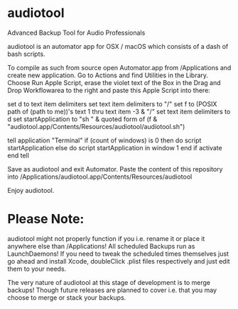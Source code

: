 # audiotool
Advanced Backup Tool for Audio Professionals 

audiotool is an automator app for OSX / macOS which consists of a dash of bash scripts. 

To compile as such from source open Automator.app from /Applications and create new application. Go to Actions and find Utilities in the Library. Choose Run Apple Script, erase the violet text of the Box in the Drag and Drop Workflowarea to the right and paste this Apple Script into there:

set d to text item delimiters
set text item delimiters to "/"
set f to (POSIX path of (path to me))'s text 1 thru text item -3 & "/"
set text item delimiters to d
set startApplication to "sh " & quoted form of (f & "audiotool.app/Contents/Resources/audiotool/audiotool.sh")

tell application "Terminal"
	if (count of windows) is 0 then
		do script startApplication
	else
		do script startApplication in window 1
	end if
	activate
end tell

Save as audiotool and exit Automator. 
Paste the content of this repository into /Applications/audiotool.app/Contents/Resources/audiotool

Enjoy audiotool. 

# Please Note:
audiotool might not properly function if you i.e. rename it or place it anywhere else than /Applications! All scheduled Backups run as LaunchDaemons! If you need to tweak the scheduled times themselves just go ahead and install Xcode, doubleClick .plist files respectively and just edit them to your needs. 

The very nature of audiotool at this stage of development is to merge backups! 
Though future releases are planned to cover i.e. that you may choose to merge or stack your backups. 
